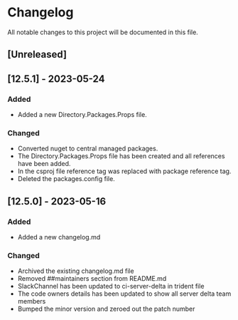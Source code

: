 # Changelog

All notable changes to this project will be documented in this file.

## [Unreleased]

## [12.5.1] - 2023-05-24

### Added

- Added a new Directory.Packages.Props file.

### Changed

- Converted nuget to central managed packages.
- The Directory.Packages.Props file has been created and all references have been added.
- In the csproj file reference tag was replaced with package reference tag.
- Deleted the packages.config file.

## [12.5.0] - 2023-05-16

### Added

- Added a new changelog.md

### Changed

- Archived the existing changelog.md file
- Removed ##maintainers section from README.md 
- SlackChannel has been updated to ci-server-delta in trident file
- The code owners details has been updated to show all server delta team members
- Bumped the minor version and zeroed out the patch number